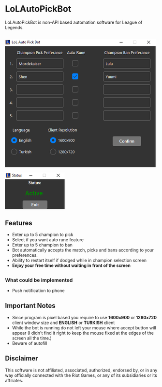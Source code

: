 # LoLAutoPickBot
LoLAutoPickBot is non-API based automation software for League of Legends.
##
![Screenshot1](app1.png)

![Screenshot2](app2.png)
##

## Features
- Enter up to 5 champion to pick
- Select if you want auto rune feature
- Enter up to 5 champion to ban
- Bot automatically accepts the match, picks and bans according to your preferences.
- Ability to restart itself if dodged while in champion selection screen
- **Enjoy your free time without waiting in front of the screen**

##

### What could be implemented
- Push notification to phone

## Important Notes
- Since program is pixel based you require to use **1600x900** or **1280x720** client window size and **ENGLISH** or **TURKISH** client
- While the bot is running do not left your mouse where accept button will appear (I didn't find it right to keep the mouse fixed at the edges of the screen all the time.)
- Beware of autofill

## Disclaimer
This software is not affiliated, associated, authorized, endorsed by, or in any way officially connected with the Riot Games, or any of its subsidiaries or its affiliates.
